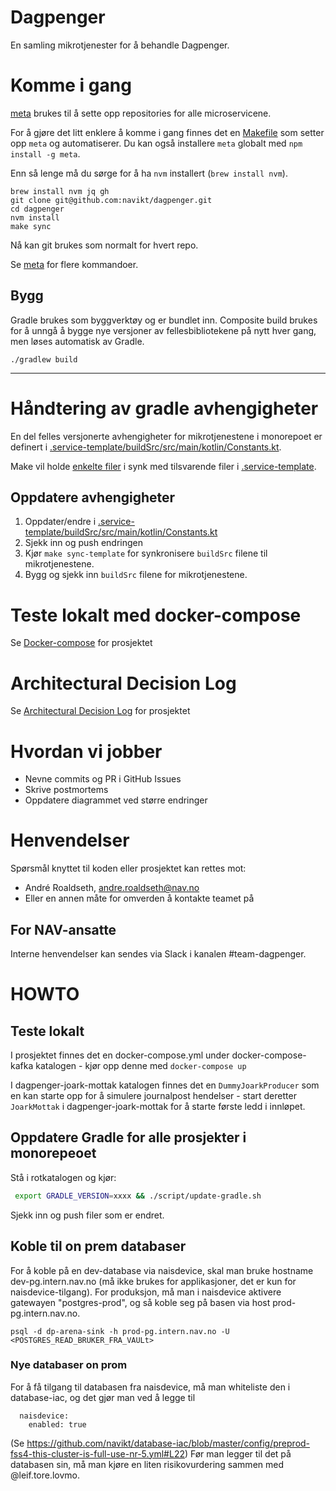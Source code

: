 # Dagpenger

En samling mikrotjenester for å behandle Dagpenger.

# Komme i gang

[meta](https://github.com/mateodelnorte/meta) brukes til å sette opp
repositories for alle microservicene.

For å gjøre det litt enklere å komme i gang finnes det en [Makefile](Makefile)
som setter opp `meta` og automatiserer. Du kan også installere `meta` globalt med `npm install -g meta`.

Enn så lenge må du sørge for å ha `nvm` installert (`brew install nvm`).

```
brew install nvm jq gh
git clone git@github.com:navikt/dagpenger.git
cd dagpenger
nvm install
make sync
```

Nå kan git brukes som normalt for hvert repo.

Se [meta](https://github.com/mateodelnorte/meta) for flere kommandoer.


## Bygg

Gradle brukes som byggverktøy og er bundlet inn. Composite build brukes for
å unngå å bygge nye versjoner av fellesbibliotekene på nytt hver gang, men løses
automatisk av Gradle.

`./gradlew build`

---

# Håndtering av gradle avhengigheter

En del felles versjonerte avhengigheter for mikrotjenestene i monorepoet er definert i [.service-template/buildSrc/src/main/kotlin/Constants.kt](.service-template/buildSrc/src/main/kotlin/Constants.kt).

Make vil holde [enkelte filer](Makefile) i synk med tilsvarende filer i [.service-template](.service-template).

## Oppdatere avhengigheter

1. Oppdater/endre i [.service-template/buildSrc/src/main/kotlin/Constants.kt](.service-template/buildSrc/src/main/kotlin/Constants.kt)
2. Sjekk inn og push endringen
3. Kjør `make sync-template` for synkronisere `buildSrc` filene til mikrotjenestene.
4. Bygg og sjekk inn `buildSrc` filene for mikrotjenestene.

# Teste lokalt med docker-compose

Se [Docker-compose](docker-compose/README.md) for prosjektet

# Architectural Decision Log

Se [Architectural Decision Log](docs/adr/index.md) for prosjektet

# Hvordan vi jobber
* Nevne commits og PR i GitHub Issues
* Skrive postmortems
* Oppdatere diagrammet ved større endringer

# Henvendelser

Spørsmål knyttet til koden eller prosjektet kan rettes mot:

* André Roaldseth, andre.roaldseth@nav.no
* Eller en annen måte for omverden å kontakte teamet på

## For NAV-ansatte

Interne henvendelser kan sendes via Slack i kanalen #team-dagpenger.

# HOWTO

## Teste lokalt
I prosjektet finnes det en docker-compose.yml under docker-compose-kafka katalogen - kjør opp denne med `docker-compose up`

I dagpenger-joark-mottak katalogen finnes det en `DummyJoarkProducer` som en kan starte opp for å simulere journalpost hendelser - start deretter `JoarkMottak` i dagpenger-joark-mottak for å starte første ledd i innløpet.


## Oppdatere Gradle for alle prosjekter i monorepeoet

Stå i rotkatalogen og kjør:

```bash
 export GRADLE_VERSION=xxxx && ./script/update-gradle.sh
```

Sjekk inn og push filer som er endret.

## Koble til on prem databaser

For å koble på en dev-database via naisdevice, skal man bruke hostname dev-pg.intern.nav.no (må ikke brukes for applikasjoner, det er kun for naisdevice-tilgang). 
For produksjon, må man i naisdevice aktivere gatewayen "postgres-prod", og så koble seg på basen via host prod-pg.intern.nav.no.

```
psql -d dp-arena-sink -h prod-pg.intern.nav.no -U <POSTGRES_READ_BRUKER_FRA_VAULt>  

```
### Nye databaser on prom 
For å få tilgang til databasen fra naisdevice, må man whiteliste den i database-iac, og det gjør man ved å legge til
```
  naisdevice:
    enabled: true
``` 

(Se https://github.com/navikt/database-iac/blob/master/config/preprod-fss4-this-cluster-is-full-use-nr-5.yml#L22)
Før man legger til det på databasen sin, må man kjøre en liten risikovurdering sammen med @leif.tore.lovmo.

